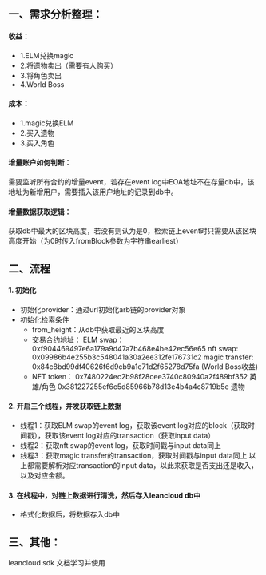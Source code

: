 ## 一、需求分析整理：
#### 收益：
* 1.ELM兑换magic
* 2.将遗物卖出（需要有人购买）
* 3.将角色卖出
* 4.World Boss

#### 成本：
* 1.magic兑换ELM
* 2.买入遗物
* 3.买入角色

#### 增量账户如何判断：
需要监听所有合约的增量event，若存在event log中EOA地址不在存量db中，该地址为新增用户，需要插入该用户地址的记录到db中。

#### 增量数据获取逻辑：
获取db中最大的区块高度，若没有则认为是0，检索链上event时只需要从该区块高度开始（为0时传入fromBlock参数为字符串earliest）


## 二、流程
#### 1. 初始化
* 初始化provider：通过url初始化arb链的provider对象
* 初始化检索条件
	+ from_height：从db中获取最近的区块高度
	* 交易合约地址：
		ELM swap：0xf904469497e6a179a9d47a7b468e4be42ec56e65
		nft swap: 0x09986b4e255b3c548041a30a2ee312fe176731c2
		magic transfer: 0x84c8bd99df40626f6d9cb9a1e71d2f65278d75fa (World Boss收益)
	* NFT token：
		0x7480224ec2b98f28cee3740c80940a2f489bf352 英雄/角色
		0x381227255ef6c5d85966b78d13e4b4a4c8719b5e 遗物
#### 2. 开启三个线程，并发获取链上数据
* 线程1：获取ELM swap的event log，获取该event log对应的block（获取时间戳），获取该event log对应的transaction（获取input data）
* 线程2：获取nft swap的event log，获取时间戳与input data同上
* 线程3：获取magic transfer的transaction，获取时间戳与input data同上
	以上都需要解析对应transaction的input data，以此来获取是否支出还是收入，以及对应金额。
#### 3. 在线程中，对链上数据进行清洗，然后存入leancloud db中
* 格式化数据后，将数据存入db中


## 三、其他：
leancloud sdk 文档学习并使用
